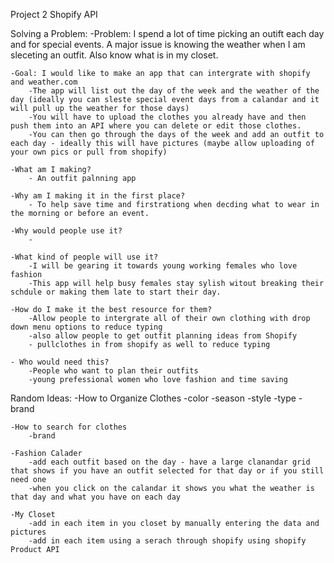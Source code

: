 Project 2 Shopify API

Solving a Problem:
	-Problem: I spend a lot of time picking an outift each day and for special events. A major issue is knowing the weather when I am sleceting an outfit. Also know what is in my closet.

	-Goal: I would like to make an app that can intergrate with shopify and weather.com
		-The app will list out the day of the week and the weather of the day (ideally you can sleste special event days from a calandar and it will pull up the weather for those days)
		-You will have to upload the clothes you already have and then push them into an API where you can delete or edit those clothes.
		-You can then go through the days of the week and add an outfit to each day - ideally this will have pictures (maybe allow uploading of your own pics or pull from shopify)

	-What am I making?
		- An outfit palnning app

	-Why am I making it in the first place?
		- To help save time and firstrationg when decding what to wear in the morning or before an event.

	-Why would people use it?
		-

	-What kind of people will use it?
		-I will be gearing it towards young working females who love fashion
		-This app will help busy females stay sylish witout breaking their schdule or making them late to start their day.

	-How do I make it the best resource for them?
		-Allow people to intergrate all of their own clothing with drop down menu options to reduce typing
		-also allow people to get outfit planning ideas from Shopify
		- pullclothes in from shopify as well to reduce typing

	- Who would need this? 
		-People who want to plan their outfits
		-young prefessional women who love fashion and time saving




Random Ideas:
	-How to Organize Clothes
		-color
		-season
		-style
		-type
		-brand

	-How to search for clothes
		-brand

	-Fashion Calader
		-add each outfit based on the day - have a large clanandar grid that shows if you have an outfit selected for that day or if you still need one
		-when you click on the calandar it shows you what the weather is that day and what you have on each day 

	-My Closet
		-add in each item in you closet by manually entering the data and pictures
		-add in each item using a serach through shopify using shopify Product API